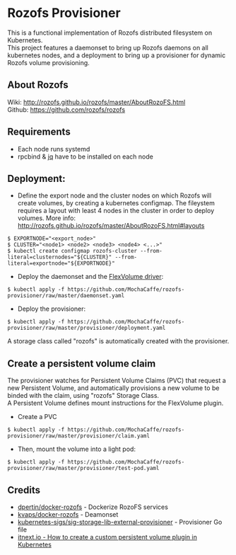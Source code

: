 # Rozofs Provisioner

This is a functional implementation of Rozofs distributed filesystem on Kubernetes.  
This project features a daemonset to bring up Rozofs daemons on all kubernetes nodes,
and a deployment to bring up a provisioner for dynamic Rozofs volume provisioning.  

## About Rozofs
Wiki: http://rozofs.github.io/rozofs/master/AboutRozoFS.html  
Github: https://github.com/rozofs/rozofs

## Requirements
  - Each node runs systemd
  - rpcbind & [jq](https://stedolan.github.io/jq/) have to be installed on each node
## Deployment:

  - Define the export node and the cluster nodes on which Rozofs will create volumes, by creating a kubernetes configmap.  The fileystem requires a layout with least 4 nodes in the cluster in order to deploy volumes. More info: http://rozofs.github.io/rozofs/master/AboutRozoFS.html#layouts
```
$ EXPORTNODE="<export_node>"
$ CLUSTER="<node1> <node2> <node3> <node4> <...>"
$ kubectl create configmap rozofs-cluster --from-literal=clusternodes="${CLUSTER}" --from-literal=exportnode="${EXPORTNODE}"
```
  - Deploy the daemonset and the [FlexVolume driver](https://github.com/kubernetes/community/blob/master/contributors/devel/sig-storage/flexvolume.md):
```
$ kubectl apply -f https://github.com/MochaCaffe/rozofs-provisioner/raw/master/daemonset.yaml
```
  - Deploy the provisioner:
``` 
$ kubectl apply -f https://github.com/MochaCaffe/rozofs-provisioner/raw/master/provisioner/deployment.yaml
```
A storage class called "rozofs" is automatically created with the provisioner.

## Create a persistent volume claim
The provisioner watches for Persistent Volume Claims (PVC) that request a new Persistent Volume, and automatically provisions a new volume to be binded with the claim, using "rozofs" Storage Class.  
A Persistent Volume defines mount instructions for the FlexVolume plugin.  
  - Create a PVC
```
$ kubectl apply -f https://github.com/MochaCaffe/rozofs-provisioner/raw/master/provisioner/claim.yaml
```

  - Then, mount the volume into a light pod:

```
$ kubectl apply -f https://github.com/MochaCaffe/rozofs-provisioner/raw/master/provisioner/test-pod.yaml
```
## Credits
  - [dpertin/docker-rozofs]  - Dockerize RozoFS services 
  - [kvaps/docker-rozofs]  - Deamonset
  - [kubernetes-sigs/sig-storage-lib-external-provisioner] - Provisioner Go file
  - [itnext.io - How to create a custom persistent volume plugin in Kubernetes](https://itnext.io/how-to-create-a-custom-persistent-volume-plugin-in-kubernetes-via-flexvolume-part-1-f6d9d966e123)

   [rozofs/rozofs]: <https://github.com/rozofs/rozofs>
   [dpertin/docker-rozofs]: <https://github.com/dpertin/docker-rozofs>
   
   [kvaps/docker-rozofs]: <https://github.com/kvaps/docker-rozofs>
   [kubernetes-sigs/sig-storage-lib-external-provisioner]: <https://github.com/kubernetes-sigs/sig-storage-lib-external-provisioner>

